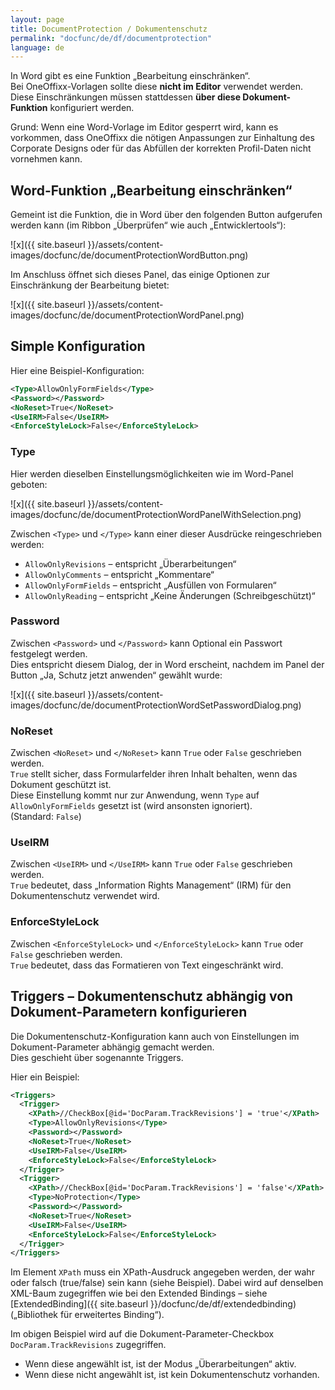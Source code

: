 ```yaml
---
layout: page
title: DocumentProtection / Dokumentenschutz
permalink: "docfunc/de/df/documentprotection"
language: de
---
```


In Word gibt es eine Funktion „Bearbeitung einschränken“.<br>
Bei OneOffixx-Vorlagen sollte diese **nicht im Editor** verwendet werden. Diese Einschränkungen müssen stattdessen **über diese Dokument-Funktion** konfiguriert werden.

Grund: Wenn eine Word-Vorlage im Editor gesperrt wird, kann es vorkommen, dass OneOffixx die nötigen Anpassungen zur Einhaltung des Corporate Designs oder für das Abfüllen der korrekten Profil-Daten nicht vornehmen kann.

## Word-Funktion „Bearbeitung einschränken“

Gemeint ist die Funktion, die in Word über den folgenden Button aufgerufen werden kann (im Ribbon „Überprüfen“ wie auch „Entwicklertools“):

![x]({{ site.baseurl }}/assets/content-images/docfunc/de/documentProtectionWordButton.png)

Im Anschluss öffnet sich dieses Panel, das einige Optionen zur Einschränkung der Bearbeitung bietet:

![x]({{ site.baseurl }}/assets/content-images/docfunc/de/documentProtectionWordPanel.png)

## Simple Konfiguration

Hier eine Beispiel-Konfiguration:

```xml
<Type>AllowOnlyFormFields</Type>
<Password></Password>
<NoReset>True</NoReset>
<UseIRM>False</UseIRM>
<EnforceStyleLock>False</EnforceStyleLock>
```

### Type

Hier werden dieselben Einstellungsmöglichkeiten wie im Word-Panel geboten:

![x]({{ site.baseurl }}/assets/content-images/docfunc/de/documentProtectionWordPanelWithSelection.png)

Zwischen `<Type>` und `</Type>` kann einer dieser Ausdrücke reingeschrieben werden:

* `AllowOnlyRevisions` – entspricht „Überarbeitungen“
* `AllowOnlyComments` – entspricht „Kommentare“
* `AllowOnlyFormFields` – entspricht „Ausfüllen von Formularen“
* `AllowOnlyReading` – entspricht „Keine Änderungen (Schreibgeschützt)“

### Password

Zwischen `<Password>` und `</Password>` kann Optional ein Passwort festgelegt werden.<br>
Dies entspricht diesem Dialog, der in Word erscheint, nachdem im Panel der Button „Ja, Schutz jetzt anwenden“ gewählt wurde:

![x]({{ site.baseurl }}/assets/content-images/docfunc/de/documentProtectionWordSetPasswordDialog.png)

### NoReset

Zwischen `<NoReset>` und `</NoReset>` kann `True` oder `False` geschrieben werden.<br>
`True` stellt sicher, dass Formularfelder ihren Inhalt behalten, wenn das Dokument geschützt ist.<br>
Diese Einstellung kommt nur zur Anwendung, wenn `Type` auf `AllowOnlyFormFields` gesetzt ist (wird ansonsten ignoriert).<br>
(Standard: `False`)

### UseIRM

Zwischen `<UseIRM>` und `</UseIRM>` kann `True` oder `False` geschrieben werden.<br>
`True` bedeutet, dass „Information Rights Management“ (IRM) für den Dokumentenschutz verwendet wird.

### EnforceStyleLock

Zwischen `<EnforceStyleLock>` und `</EnforceStyleLock>` kann `True` oder `False` geschrieben werden.<br>
`True` bedeutet, dass das Formatieren von Text eingeschränkt wird.

## Triggers – Dokumentenschutz abhängig von Dokument-Parametern konfigurieren

Die Dokumentenschutz-Konfiguration kann auch von Einstellungen im Dokument-Parameter abhängig gemacht werden.<br>
Dies geschieht über sogenannte Triggers.

Hier ein Beispiel:

```xml
<Triggers>
  <Trigger>
    <XPath>//CheckBox[@id='DocParam.TrackRevisions'] = 'true'</XPath>
    <Type>AllowOnlyRevisions</Type>
    <Password></Password>
    <NoReset>True</NoReset>
    <UseIRM>False</UseIRM>
    <EnforceStyleLock>False</EnforceStyleLock>
  </Trigger>
  <Trigger>
    <XPath>//CheckBox[@id='DocParam.TrackRevisions'] = 'false'</XPath>
    <Type>NoProtection</Type>
    <Password></Password>
    <NoReset>True</NoReset>
    <UseIRM>False</UseIRM>
    <EnforceStyleLock>False</EnforceStyleLock>
  </Trigger>
</Triggers>
```

Im Element `XPath` muss ein XPath-Ausdruck angegeben werden, der wahr oder falsch (true/false) sein kann (siehe Beispiel). Dabei wird auf denselben XML-Baum zugegriffen wie bei den Extended Bindings – siehe [ExtendedBinding]({{ site.baseurl }}/docfunc/de/df/extendedbinding) („Bibliothek für erweitertes Binding“).

Im obigen Beispiel wird auf die Dokument-Parameter-Checkbox `DocParam.TrackRevisions` zugegriffen.
* Wenn diese angewählt ist, ist der Modus „Überarbeitungen“ aktiv.
* Wenn diese nicht angewählt ist, ist kein Dokumentenschutz vorhanden.


